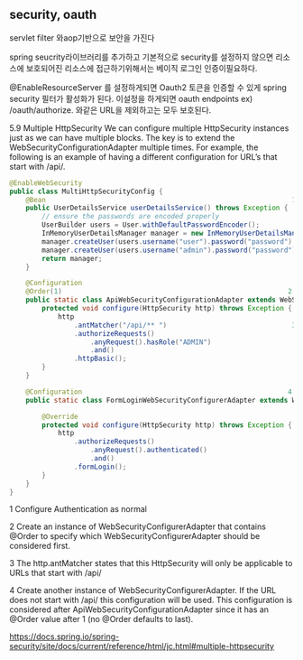 ## security, oauth


servlet filter 와aop기반으로 보안을 가진다

spring seucrity라이브러리를 추가하고 기본적으로 security를 설정하지 않으면 리소스에 보호되어진 리소스에 접근하기위해서는 베이직 로그인 인증이필요하다.


@EnableResourceServer 를 설정하게되면 Oauth2 토큰을 인증할 수 있게 spring security 필터가 활성화가 된다. 이설정을 하게되면 oauth endpoints ex) /oauth/authorize. 와같은 URL을 제외하고는 모두 보호된다.


5.9 Multiple HttpSecurity
We can configure multiple HttpSecurity instances just as we can have multiple <http> blocks. The key is to extend the WebSecurityConfigurationAdapter multiple times. For example, the following is an example of having a different configuration for URL’s that start with /api/.

```java
@EnableWebSecurity
public class MultiHttpSecurityConfig {
	@Bean                                                             1
	public UserDetailsService userDetailsService() throws Exception {
		// ensure the passwords are encoded properly
		UserBuilder users = User.withDefaultPasswordEncoder();
		InMemoryUserDetailsManager manager = new InMemoryUserDetailsManager();
		manager.createUser(users.username("user").password("password").roles("USER").build());
		manager.createUser(users.username("admin").password("password").roles("USER","ADMIN").build());
		return manager;
	}

	@Configuration
	@Order(1)                                                        2
	public static class ApiWebSecurityConfigurationAdapter extends WebSecurityConfigurerAdapter {
		protected void configure(HttpSecurity http) throws Exception {
			http
				.antMatcher("/api/** ")                               3
				.authorizeRequests()
					.anyRequest().hasRole("ADMIN")
					.and()
				.httpBasic();
		}
	}

	@Configuration                                                   4
	public static class FormLoginWebSecurityConfigurerAdapter extends WebSecurityConfigurerAdapter {

		@Override
		protected void configure(HttpSecurity http) throws Exception {
			http
				.authorizeRequests()
					.anyRequest().authenticated()
					.and()
				.formLogin();
		}
	}
}
```
1
Configure Authentication as normal

2
Create an instance of WebSecurityConfigurerAdapter that contains @Order to specify which WebSecurityConfigurerAdapter should be considered first.

3
The http.antMatcher states that this HttpSecurity will only be applicable to URLs that start with /api/

4
Create another instance of WebSecurityConfigurerAdapter. If the URL does not start with /api/ this configuration will be used. This configuration is considered after ApiWebSecurityConfigurationAdapter since it has an @Order value after 1 (no @Order defaults to last).




https://docs.spring.io/spring-security/site/docs/current/reference/html/jc.html#multiple-httpsecurity
